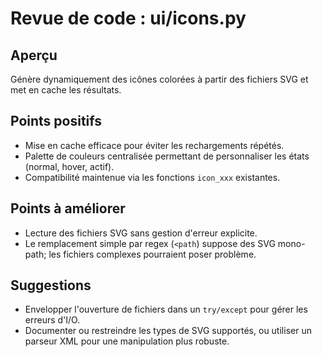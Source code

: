 # Revue de code : ui/icons.py

## Aperçu
Génère dynamiquement des icônes colorées à partir des fichiers SVG et met en cache les résultats.

## Points positifs
- Mise en cache efficace pour éviter les rechargements répétés.
- Palette de couleurs centralisée permettant de personnaliser les états (normal, hover, actif).
- Compatibilité maintenue via les fonctions `icon_xxx` existantes.

## Points à améliorer
- Lecture des fichiers SVG sans gestion d'erreur explicite.
- Le remplacement simple par regex (`<path`) suppose des SVG mono-path; les fichiers complexes pourraient poser problème.

## Suggestions
- Envelopper l'ouverture de fichiers dans un `try/except` pour gérer les erreurs d'I/O.
- Documenter ou restreindre les types de SVG supportés, ou utiliser un parseur XML pour une manipulation plus robuste.
